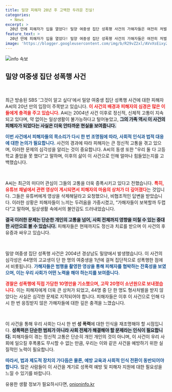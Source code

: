 ```yaml
---
title: 밀양 피해자 20년 후 고백한 두려운 진실!
categories:
  - News
excerpt: >
  20년 만에 피해자가 입을 열었다! 밀양 여중생 집단 성폭행 사건의 가해자들은 여전히 처벌받지 않았고, 유튜버들은 신상을 폭로하며 논란을 일으켰다. A씨와 동생의 고통이 드러나는 인터뷰에서 그들의 아픔이 재조명된다.
feature_text: >
  20년 만에 피해자가 입을 열었다! 밀양 여중생 집단 성폭행 사건의 가해자들은 여전히 처벌받지 않았고, 유튜버들은 신상을 폭로하며 논란을 일으켰다. A씨와 동생의 고통이 드러나는 인터뷰에서 그들의 아픔이 재조명된다.
image: 'https://blogger.googleusercontent.com/img/b/R29vZ2xl/AVvXsEixyZcFfHzMRdzZMjFBmAUKJYCLCGyLL1o632UiGVXcaFdKo_bkvkuCioo0uUKlGfBVcT3P84aROyZIXSBEx3Aw5nCQ3pTgDom1WDC4m8eifvWiAmWEEVb4x6G_l8C0QH225ldMjyaFvpxGEBGNO37VmDTDMHGhJPq73UglMfDca1-0aw/s1600/blogspot.png'
---
```


<p><img src="https://blogger.googleusercontent.com/img/b/R29vZ2xl/AVvXsEixyZcFfHzMRdzZMjFBmAUKJYCLCGyLL1o632UiGVXcaFdKo_bkvkuCioo0uUKlGfBVcT3P84aROyZIXSBEx3Aw5nCQ3pTgDom1WDC4m8eifvWiAmWEEVb4x6G_l8C0QH225ldMjyaFvpxGEBGNO37VmDTDMHGhJPq73UglMfDca1-0aw/s1600/blogspot.png" alt="info 속보" /></p>

<h2 data-ke-size="size26">밀양 여중생 집단 성폭행 사건</h2>

<p data-ke-size="size16">&nbsp;</p>

<p>최근 방송된 SBS '그것이 알고 싶다'에서 밀양 여중생 집단 성폭행 사건에 대한 피해자 A씨의 20년 만의 입장이 주목받고 있습니다. <b><span style="color: #ee2323;">이 사건의 배경과 피해자의 심경은 많은 이들에게 충격을 주고 있습니다.</span></b> A씨는 2004년 사건 이후로 정신적, 신체적 고통이 지속되고 있다며, 약 없이는 일상생활이 불가능하다고 털어놓았고, <b><span style="background-color: #21538527;">그의 가족 역시 이 사건의 피해자가 되었다는 사실은 더욱 안타까운 현실을 보여줍니다.</span></b></p>

<p><b><span style="color: #1a5490;">이번 사건에서 피해자들의 목소리가 다시 한 번 조명됨에 따라, 사회적 인식과 법적 대응에 대한 논의가 필요합니다.</span></b> 사건의 경과에 따라 피해자는 큰 정신적 고통을 겪고 있으며, 이러한 문제의 심각성을 알리는 것이 중요합니다. A씨의 동생 또한 "우리 둘 다 고등학교 졸업을 못 했다"고 말하며, 이후의 삶이 이 사건으로 인해 얼마나 힘들었는지를 고백했습니다.</p>

<p data-ke-size="size16">&nbsp;</p>

<p>A씨는 최근의 미디어 관심이 그들의 고통을 더욱 증폭시키고 있다고 전했습니다. <b><span style="color: #ee2323;">특히, 유튜브 채널에서 관련 영상이 게시되면서 피해자의 마음의 상처가 더 깊어졌다</span></b>는 것입니다. 그들은 유튜버에게 영상을 삭제해달라고 요청했으나, 비협조적인 답변을 받았습니다. 이러한 상황은 피해자들이 느끼는 두려움을 가중시켰고, “가해자들이 보복할까 두렵다”고 말하며, 일상생활 속에서의 불안감도 드러내었습니다.</p>

<p><b><span style="background-color: #21538527;">결국 이러한 문제는 단순한 개인의 고통을 넘어, 사회 전체까지 영향을 미칠 수 있는 중대한 사안으로 볼 수 있습니다.</span></b> 피해자들은 현재까지도 정신과 치료를 받으며 이 사건의 후유증과 싸우고 있습니다.</p>

<p data-ke-size="size16">&nbsp;</p>

<p>밀양 여중생 집단 성폭행 사건은 2004년 경상남도 밀양에서 발생했습니다. 이 사건의 심각성은 44명의 고교생이 단 한 명의 여중생을 1년에 걸쳐 집단적으로 성폭행한 점에서 비롯됩니다. <b><span style="color: #1a5490;">가해자들은 범행을 촬영한 영상을 통해 피해자를 협박하는 잔혹성을 보였으며, 이는 우리 사회가 어떤 노력을 해야 하는지를 보여줍니다.</span></b></p>

<p><b><span style="color: #ee2323;">경찰은 성폭행에 직접 가담한 10명만을 기소했으며, 고작 20명이 소년원으로 보내졌습니다.</span></b> 이는 피해자에게 더욱 큰 상처가 되었고, 44명 중 단 한 명도 형사처벌을 받지 않았다는 사실은 심각한 문제로 지적되어야 합니다. 피해자들은 이후 이 사건으로 인해 다시 한 번 응징받지 않은 가해자들에 대한 깊은 충격을 느꼈습니다.</p>

<p data-ke-size="size16">&nbsp;</p>

<p>이 사건을 통해 우리 사회는 다시 한 번 <strong>성 폭력</strong>에 대한 인식을 재조명해야 할 시점입니다. <b><span style="background-color: #21538527;">성폭력은 단순한 범죄가 아니라 사회 전체가 해결해야 할 문제라는 인식이 필요합니다.</span></b> 피해자들이 겪는 정신적 고통은 단순히 개인 개인의 것이 아니며, 이 사건이 우리 사회에 일으킬 후폭풍도 무시할 수 없는 만큼, 우리는 이와 같은 사건을 예방하기 위한 실질적인 노력이 필요합니다.</p>

<p><b><span style="color: #1a5490;">따라서, 법과 제도적 장치의 가다듬은 물론, 예방 교육과 사회적 인식 전환이 동반되어야 합니다.</span></b> 많은 사람들이 이 사건을 계기로 성폭력 예방 및 피해자 지원에 대한 필요성을 느낄 수 있기를 바랍니다.</p>
유용한 생활 정보가 필요하시다면, <a href="https://onioninfo.kr" rel="dofollow">onioninfo.kr</a>


